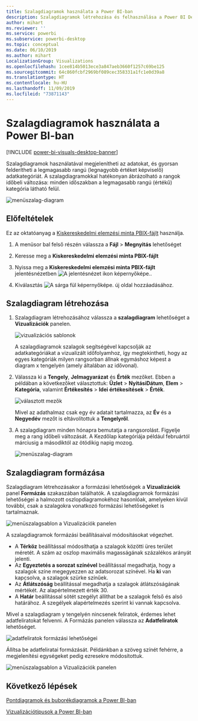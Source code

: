 ```yaml
---
title: Szalagdiagramok használata a Power BI-ban
description: Szalagdiagramok létrehozása és felhasználása a Power BI Desktopban
author: mihart
ms.reviewer: ''
ms.service: powerbi
ms.subservice: powerbi-desktop
ms.topic: conceptual
ms.date: 06/10/2019
ms.author: mihart
LocalizationGroup: Visualizations
ms.openlocfilehash: 1cee814b5013ece3a847aeb3660f1257c69be125
ms.sourcegitcommit: 64c860fcbf2969bf089cec358331a1fc1e0d39a8
ms.translationtype: HT
ms.contentlocale: hu-HU
ms.lasthandoff: 11/09/2019
ms.locfileid: "73871143"
---
```

# <a name="use-ribbon-charts-in-power-bi"></a>Szalagdiagramok használata a Power BI-ban

[!INCLUDE [power-bi-visuals-desktop-banner](../includes/power-bi-visuals-desktop-banner.md)]

Szalagdiagramok használatával megjelenítheti az adatokat, és gyorsan felderítheti a legmagasabb rangú (legnagyobb értéket képviselő) adatkategóriát. A szalagdiagramokkal hatékonyan ábrázolható a rangok időbeli változása: minden időszakban a legmagasabb rangú (értékű) kategória látható felül. 

![menüszalag-diagram](media/desktop-ribbon-charts/ribbon-charts-01.png)

## <a name="prerequisites"></a>Előfeltételek

Ez az oktatóanyag a [Kiskereskedelmi elemzési minta PBIX-fájlt](https://download.microsoft.com/download/9/6/D/96DDC2FF-2568-491D-AAFA-AFDD6F763AE3/Retail%20Analysis%20Sample%20PBIX.pbix) használja.

1. A menüsor bal felső részén válassza a **Fájl** > **Megnyitás** lehetőséget
   
2. Keresse meg a **Kiskereskedelmi elemzési minta PBIX-fájlt**

1. Nyissa meg a **Kiskereskedelmi elemzési minta PBIX-fájlt** jelentésnézetben ![A jelentésnézet ikon képernyőképe.](media/power-bi-visualization-kpi/power-bi-report-view.png).

1. Kiválasztás ![A sárga fül képernyőképe.](media/power-bi-visualization-kpi/power-bi-yellow-tab.png) új oldal hozzáadásához.

## <a name="create-a-ribbon-chart"></a>Szalagdiagram létrehozása

1. Szalagdiagram létrehozásához válassza a **szalagdiagram** lehetőséget a **Vizualizációk** panelen.

    ![vizualizációs sablonok](media/desktop-ribbon-charts/power-bi-template.png)

    A szalagdiagramok szalagok segítségével kapcsolják az adatkategóriákat a vizualizált időfolyamhoz, így megtekintheti, hogy az egyes kategóriák milyen rangsorban állnak egymáshoz képest a diagram x tengelyén (amely általában az idővonal).

2. Válassza ki a **Tengely**, **Jelmagyarázat** és **Érték** mezőket.  Ebben a példában a következőket választottuk: **Üzlet** > **NyitásiDátum**, **Elem** > **Kategória**, valamint **Értékesítés** > **Idei értékesítések** > **Érték**.  

    ![választott mezők](media/desktop-ribbon-charts/power-bi-ribbon-values.png)

    Mivel az adathalmaz csak egy év adatait tartalmazza, az **Év** és a **Negyedév** mezőt is eltávolítottuk a **Tengelyről**.

3. A szalagdiagram minden hónapra bemutatja a rangsorolást. Figyelje meg a rang időbeli változását. A Kezdőlap kategóriája például februártól márciusig a másodiktól az ötödikig napig mozog.

    ![menüszalag-diagram](media/desktop-ribbon-charts/power-bi-ribbon.png)

## <a name="format-a-ribbon-chart"></a>Szalagdiagram formázása
Szalagdiagram létrehozásakor a formázási lehetőségek a **Vizualizációk** panel **Formázás** szakaszában találhatók. A szalagdiagramok formázási lehetőségei a halmozott oszlopdiagramokéhoz hasonlóak, amelyeken kívül további, csak a szalagokra vonatkozó formázási lehetőségeket is tartalmaznak.

![menüszalagsablon a Vizualizációk panelen](media/desktop-ribbon-charts/power-bi-format-ribbon.png)

A szalagdiagramok formázási beállításaival módosításokat végezhet.

* A **Térköz** beállítással módosíthatja a szalagok közötti üres terület méretét. A szám az oszlop maximális magasságának százalékos arányát jelenti.
* Az **Egyeztetés a sorozat színével** beállítással megadhatja, hogy a szalagok színe megegyezzen az adatsorozat színével. Ha **ki** van kapcsolva, a szalagok szürke színűek.
* Az **Átlátszóság** beállítással megadhatja a szalagok átlátszóságának mértékét. Az alapértelmezett érték 30.
* A **Határ** beállítással sötét szegélyt állíthat be a szalagok felső és alsó határához. A szegélyek alapértelmezés szerint ki vannak kapcsolva.

Mivel a szalagdiagram y tengelyén nincsenek feliratok, érdemes lehet adatfeliratokat felvenni. A Formázás panelen válassza az **Adatfeliratok** lehetőséget. 

![adatfeliratok formázási lehetőségei](media/desktop-ribbon-charts/power-bi-labels.png)

Állítsa be adatfeliratai formázását. Példánkban a szöveg színét fehérre, a megjelenítési egységeket pedig ezresekre módosítottuk.

![menüszalagsablon a Vizualizációk panelen](media/desktop-ribbon-charts/power-bi-data-labels.png)

## <a name="next-steps"></a>Következő lépések

[Pontdiagramok és buborékdiagramok a Power BI-ban](power-bi-visualization-scatter.md)

[Vizualizációtípusok a Power BI-ban](power-bi-visualization-types-for-reports-and-q-and-a.md)
